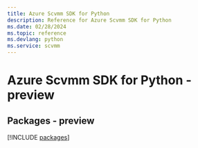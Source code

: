 ```yaml
---
title: Azure Scvmm SDK for Python
description: Reference for Azure Scvmm SDK for Python
ms.date: 02/28/2024
ms.topic: reference
ms.devlang: python
ms.service: scvmm
---
```

# Azure Scvmm SDK for Python - preview
## Packages - preview
[!INCLUDE [packages](scvmm-index.md)]
